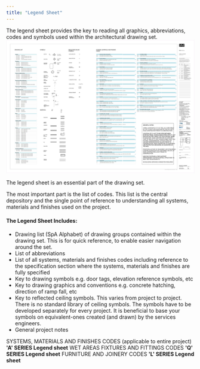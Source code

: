 ```yaml
---
title: "Legend Sheet"
---
```

The legend sheet provides the key to reading all graphics, abbreviations, codes and symbols used within the architectural drawing set.
![01-image 1](notes/1_Principles/assets/01-image%201.svg)

The legend sheet is an essential part of the drawing set.

The most important part is the list of codes. This list is the central depository and the single point of reference to understanding all systems, materials and finishes used on the project.

#### The Legend Sheet Includes:
- Drawing list (SpA Alphabet) of drawing groups contained within the drawing set. This is for quick reference, to enable easier navigation around the set.
- List of abbreviations
- List of all systems, materials and finishes codes including reference to the specification section where the systems, materials and finishes are fully specified
- Key to drawing symbols e.g. door tags, elevation reference symbols, etc
- Key to drawing graphics and conventions e.g. concrete hatching, direction of ramp fall, etc
- Key to reflected ceiling symbols. This varies from project to project. There is no standard library of ceiling symbols. The symbols have to be developed separately for every project. It is beneficial to base your symbols on equivalent-ones created (and drawn) by the services engineers.
- General project notes

SYSTEMS, MATERIALS AND FINISHES CODES (applicable to entire project) **'A' SERIES Legend sheet**
WET AREAS FIXTURES AND FITTINGS CODES **'Q' SERIES Legend sheet**
FURNITURE AND JOINERY CODES **'L' SERIES Legend sheet**


